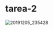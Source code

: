 # tarea-2
![20191205_235428](https://user-images.githubusercontent.com/58534322/70301622-8b830280-17c0-11ea-87a9-25d6a6e1c85b.jpg)
